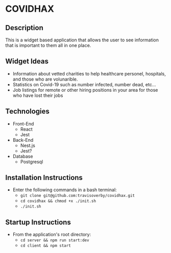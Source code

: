 # COVIDHAX

## Description
This is a widget based application that allows the user to see information that is important to them all in one place.

## Widget Ideas
* Information about vetted charities to help healthcare personel, hospitals, and those who are volunarible.
* Statistics on Covid-19 such as number infected, number dead, etc...
* Job listings for remote or other hiring positions in your area for those who have lost their jobs

## Technologies
* Front-End
  * React
  * Jest
* Back-End
  * Nest.js
  * Jest?
* Database
  * Postgresql
  
## Installation Instructions
* Enter the following commands in a bash terminal:
  * `git clone git@github.com:travisoverby/covidhax.git`
  * `cd covidhax && chmod +x ./init.sh`
  * `./init.sh`

## Startup Instructions
* From the application's root directory:
  * `cd server && npm run start:dev`
  * `cd client && npm start`
